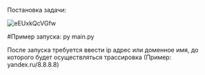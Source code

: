 Постановка задачи:

![eEUxkQcVGfw](https://user-images.githubusercontent.com/55377473/120552554-d52dc700-c410-11eb-8697-1f9993bdd2e3.jpg)

#Пример запуска: py main.py

После запуска требуется ввести ip адрес или доменное имя,
 до которого будет осуществляться трассировка (Пример: yandex.ru/8.8.8.8)


